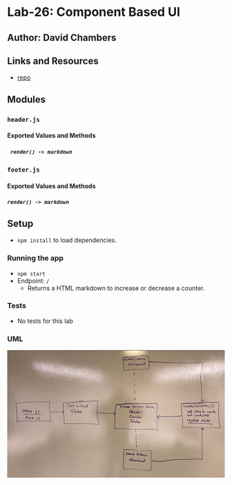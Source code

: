 # Lab-26: Component Based UI

## Author: David Chambers

## Links and Resources
* [repo](https://github.com/dlchambersjr/lab-26-component-based-ui.git)

## Modules

### `header.js`
#### Exported Values and Methods
##### ` render() -> markdown`

### `footer.js`
#### Exported Values and Methods
##### `render() -> markdown`



## Setup
* `npm install` to load dependencies.

### Running the app
* `npm start`
* Endpoint: `/`
  * Returns a HTML markdown to increase or decrease a counter.

### Tests
* No tests for this lab

### UML
![UML](https://raw.githubusercontent.com/dlchambersjr/lab-26-component-based-ui/master/lab-26-ULM.jpg)
